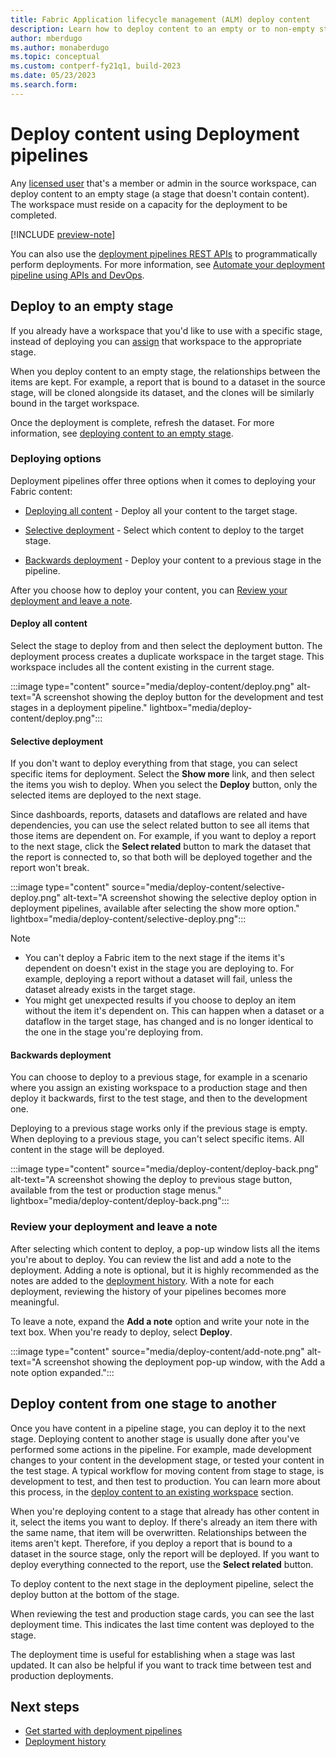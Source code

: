 ```yaml
---
title: Fabric Application lifecycle management (ALM) deploy content
description: Learn how to deploy content to an empty or to non-empty stage using the Fabric Application lifecycle management (ALM) deployment pipeline tool
author: mberdugo
ms.author: monaberdugo
ms.topic: conceptual
ms.custom: contperf-fy21q1, build-2023
ms.date: 05/23/2023
ms.search.form: 
---
```


# Deploy content using Deployment pipelines

Any [licensed user](../../enterprise/licenses.md) that's a member or admin in the source workspace, can deploy content to an empty stage (a stage that doesn't contain content). The workspace must reside on a capacity for the deployment to be completed.

[!INCLUDE [preview-note](../../includes/preview-note.md)]

You can also use the [deployment pipelines REST APIs](/rest/api/power-bi/pipelines) to programmatically perform deployments. For more information, see [Automate your deployment pipeline using APIs and DevOps](pipeline-automation.md).

## Deploy to an empty stage

If you already have a workspace that you'd like to use with a specific stage, instead of deploying you can [assign](assign-pipeline.md) that workspace to the appropriate stage.

When you deploy content to an empty stage, the relationships between the items are kept. For example, a report that is bound to a dataset in the source stage, will be cloned alongside its dataset, and the clones will be similarly bound in the target workspace.

Once the deployment is complete, refresh the dataset. For more information, see [deploying content to an empty stage](understand-the-deployment-process.md#deploy-content-to-an-empty-stage).

### Deploying options

Deployment pipelines offer three options when it comes to deploying your Fabric content:

* [Deploying all content](#deploy-all-content) - Deploy all your content to the target stage.

* [Selective deployment](#selective-deployment) - Select which content to deploy to the target stage.

* [Backwards deployment](#backwards-deployment) - Deploy your content to a previous stage in the pipeline.

After you choose how to deploy your content, you can [Review your deployment and leave a note](#review-your-deployment-and-leave-a-note).

#### Deploy all content

Select the stage to deploy from and then select the deployment button. The deployment process creates a duplicate workspace in the target stage. This workspace includes all the content existing in the current stage.

:::image type="content" source="media/deploy-content/deploy.png" alt-text="A screenshot showing the deploy button for the development and test stages in a deployment pipeline." lightbox="media/deploy-content/deploy.png":::

#### Selective deployment

If you don't want to deploy everything from that stage, you can select specific items for deployment. Select the **Show more** link, and then select the items you wish to deploy. When you select the **Deploy** button, only the selected items are deployed to the next stage.

Since dashboards, reports, datasets and dataflows are related and have dependencies, you can use the select related button to see all items that those items are dependent on. For example, if you want to deploy a report to the next stage, click the **Select related** button to mark the dataset that the report is connected to, so that both will be deployed together and the report won't break.

:::image type="content" source="media/deploy-content/selective-deploy.png" alt-text="A screenshot showing the selective deploy option in deployment pipelines, available after selecting the show more option." lightbox="media/deploy-content/selective-deploy.png":::

>[!NOTE]
>
> * You can't deploy a Fabric item to the next stage if the items it's dependent on doesn't exist in the stage you are deploying to. For example, deploying a report without a dataset will fail, unless the dataset already exists in the target stage.
> * You might get unexpected results if you choose to deploy an item without the item it's dependent on. This can happen when a dataset or a dataflow in the target stage, has changed and is no longer identical to the one in the stage you're deploying from.

#### Backwards deployment

You can choose to deploy to a previous stage, for example in a scenario where you assign an existing workspace to a production stage and then deploy it backwards, first to the test stage, and then to the development one.

Deploying to a previous stage works only if the previous stage is empty. When deploying to a previous stage, you can't select specific items. All content in the stage will be deployed.

:::image type="content" source="media/deploy-content/deploy-back.png" alt-text="A screenshot showing the deploy to previous stage button, available from the test or production stage menus." lightbox="media/deploy-content/deploy-back.png":::

### Review your deployment and leave a note

After selecting which content to deploy, a pop-up window lists all the items you're about to deploy. You can review the list and add a note to the deployment. Adding a note is optional, but it is highly recommended as the notes are added to the [deployment history](deployment-history.md). With a note for each deployment, reviewing the history of your pipelines becomes more meaningful.

To leave a note, expand the **Add a note** option and write your note in the text box. When you're ready to deploy, select **Deploy**.

:::image type="content" source="media/deploy-content/add-note.png" alt-text="A screenshot showing the deployment pop-up window, with the Add a note option expanded.":::

## Deploy content from one stage to another

Once you have content in a pipeline stage, you can deploy it to the next stage. Deploying content to another stage is usually done after you've performed some actions in the pipeline. For example, made development changes to your content in the development stage, or tested your content in the test stage. A typical workflow for moving content from stage to stage, is development to test, and then test to production. You can learn more about this process, in the [deploy content to an existing workspace](understand-the-deployment-process.md#deploy-content-to-an-existing-workspace) section.

When you're deploying content to a stage that already has other content in it, select the items you want to deploy. If there's already an item there with the same name, that item will be overwritten. Relationships between the items aren't kept. Therefore, if you deploy a report that is bound to a dataset in the source stage, only the report will be deployed. If you want to deploy everything connected to the report, use the **Select related** button.

To deploy content to the next stage in the deployment pipeline, select the deploy button at the bottom of the stage.

When reviewing the test and production stage cards, you can see the last deployment time. This indicates the last time content was deployed to the stage.

The deployment time is useful for establishing when a stage was last updated. It can also be helpful if you want to track time between test and production deployments.

## Next steps

* [Get started with deployment pipelines](get-started-with-deployment-pipelines.md)
* [Deployment history](deployment-history.md)
